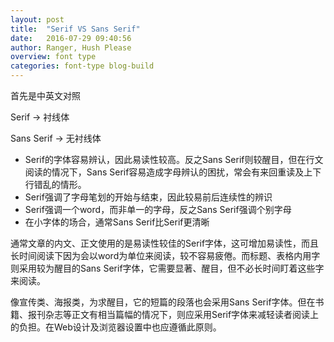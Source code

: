 ```yaml
---
layout: post
title:  "Serif VS Sans Serif"
date:   2016-07-29 09:40:56
author: Ranger, Hush Please
overview: font type
categories: font-type blog-build
---
```

首先是中英文对照

Serif -> 衬线体

Sans Serif -> 无衬线体

* Serif的字体容易辨认，因此易读性较高。反之Sans Serif则较醒目，但在行文阅读的情况下，Sans Serif容易造成字母辨认的困扰，常会有来回重读及上下行错乱的情形。
* Serif强调了字母笔划的开始与结束，因此较易前后连续性的辨识
* Serif强调一个word，而非单一的字母，反之Sans Serif强调个别字母
* 在小字体的场合，通常Sans Serif比Serif更清晰

通常文章的内文、正文使用的是易读性较佳的Serif字体，这可增加易读性，而且长时间阅读下因为会以word为单位来阅读，较不容易疲倦。而标题、表格内用字则采用较为醒目的Sans Serif字体，它需要显著、醒目，但不必长时间盯着这些字来阅读。

像宣传类、海报类，为求醒目，它的短篇的段落也会采用Sans Serif字体。但在书籍、报刊杂志等正文有相当篇幅的情况下，则应采用Serif字体来减轻读者阅读上的负担。在Web设计及浏览器设置中也应遵循此原则。    
